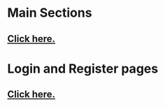 # Main Sections  
## **[Click here.](https://github.com/KB-Silence/HRMS-JavaScript-React/tree/main/Site%20Screenshots/main-sections)**  

# Login and Register pages
## **[Click here.](https://github.com/KB-Silence/HRMS-JavaScript-React/tree/main/Site%20Screenshots/login-and-register-pages)**
